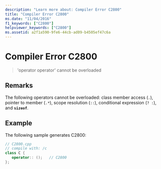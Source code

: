 ```yaml
---
description: "Learn more about: Compiler Error C2800"
title: "Compiler Error C2800"
ms.date: "11/04/2016"
f1_keywords: ["C2800"]
helpviewer_keywords: ["C2800"]
ms.assetid: a2f1a590-9fe6-44cb-ad09-b4505ef47c6a
---
```

# Compiler Error C2800

> 'operator operator' cannot be overloaded

## Remarks

The following operators cannot be overloaded: class member access (`.`), pointer to member (`.*`), scope resolution (`::`), conditional expression (`? :`), and **`sizeof`**.

## Example

The following sample generates C2800:

```cpp
// C2800.cpp
// compile with: /c
class C {
   operator:: ();   // C2800
};
```
